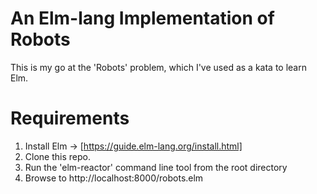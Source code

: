 # An Elm-lang  Implementation of Robots

This is my go at the 'Robots' problem, which I've used as a kata to learn Elm.

# Requirements

1. Install Elm -> [https://guide.elm-lang.org/install.html]
2. Clone this repo.
3. Run the 'elm-reactor' command line tool from the root directory
4. Browse to http://localhost:8000/robots.elm
